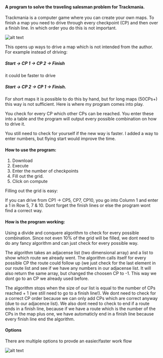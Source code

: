 #### A program to solve the traveling salesman problem for Trackmania.

Trackmania is a computer game where you can create your own maps. To finish a map you need to drive through every checkpoint (CP) and then over a finish line. In which order you do this is not important.

![alt text](https://puu.sh/wRSph/79ec2742dc.png "Main Page")

This opens up ways to drive a map which is not intended from the author. For example instead of driving: 

##### Start -> CP 1 -> CP 2 -> Finish

it could be faster to drive 

##### Start -> CP 2 -> CP 1 -> Finish.

For short maps it is possible to do this by hand, but for long maps (50CPs+) this way is not sufficient. Here is where my program comes into play. 

You check for every CP which other CPs can be reached. You enter these into a table and the program will output every possible combination on how to drive it.

You still need to check for yourself if the new way is faster. I added a way to enter numbers, but flying start would improve the time.

#### How to use the program:

1. Download
2. Execute
3. Enter the number of checkpoints
4. Fill out the grid.
5. Click on compute 

Filling out the grid is easy:

If you can drive from CP1 -> CP5, CP7, CP10, you go into Column 1 and enter a 1 in Row 5, 7 & 10. Dont forget the finish lines or else the program wont find a correct way.

#### How is the program working:

Using a divide and conquere algorithm to check for every possible combination. Since not even 10% of the grid will be filled, we dont need to do any fancy algorithm and can just check for every possible way. 

The algorithm takes an adjacense list (two dimensional array) and a list to show which route we already went. The algorithm calls itself for every possible CP the route could follow up (we just check for the last element in our route list and see if we have any numbers in our adjacense list. It will also return the same array, but changed the choosen CP to -1. This way we dont go to an CP we already used before.

The algorithm stops when the size of our list is equal to the number of CPs reached + 1 (we still need to go to a finish line!). We dont need to check for a correct CP order because we can only add CPs which are correct anyway (due to our adjacence list). We also dont need to check to end if a route ends in a finish line, because if we have a route which is the number of the CPs in the map plus one, we have automaticly end in a finish line because every finish line end the algorithm.

#### Options

There are multiple options to provde an easier/faster work flow

![alt text](https://puu.sh/wRSwZ/6f9b91b48e.png "Main Page")




